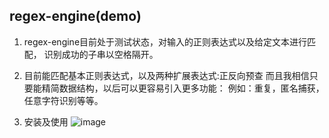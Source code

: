 regex-engine(demo)
-------------------------
1.  regex-engine目前处于测试状态，对输入的正则表达式以及给定文本进行匹配，
    识别成功的子串以空格隔开。
    
2.  目前能匹配基本正则表达式，以及两种扩展表达式:正反向预查
     而且我相信只要能精简数据结构，以后可以更容易引入更多功能：
     例如：重复，匿名捕获，任意字符识别等等。

3.  安装及使用
![image](https://github.com/LuStark/regex-engine/img.png)
